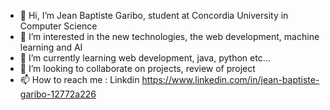 - 👋 Hi, I’m Jean Baptiste Garibo, student at Concordia University in Computer Science
- 👀 I’m interested in the new technologies, the web development, machine learning and AI
- 🌱 I’m currently learning web development, java, python etc...
- 💞️ I’m looking to collaborate on projects, review of project 
- 📫 How to reach me : Linkdin https://www.linkedin.com/in/jean-baptiste-garibo-12772a226 

<!---
MRjeanba/MRjeanba is a ✨ special ✨ repository because its `README.md` (this file) appears on your GitHub profile.
You can click the Preview link to take a look at your changes.
--->

